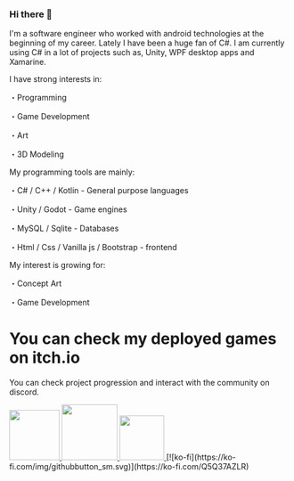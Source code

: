 ### Hi there 👋

I'm a software engineer who worked with android technologies at the beginning of my career. Lately I have been a huge fan of C#. I am currently using C# in a lot of projects such as, Unity, WPF desktop apps and Xamarine. 

I have strong interests in:

・Programming

・Game Development

・Art

・3D Modeling

My programming tools are mainly:

・C# / C++ / Kotlin - General purpose languages

・Unity / Godot - Game engines

・MySQL / Sqlite - Databases

・Html / Css / Vanilla js / Bootstrap - frontend

My interest is growing for:

・Concept Art

・Game Development

# **You can check my deployed games on itch.io** 
You can check project progression and interact with the community on discord.


<a href="https://maxxburn.itch.io/">
  <img src="https://i.pcmag.com/imagery/reviews/044PXMK6FlED1dNwOXkecXV-4.fit_scale.size_760x427.v1597354669.jpg" width="90">  
</a>

<a href="https://www.deviantart.com/maxxburn">
  <img src="https://st.deviantart.net/minish/main/logo/card_black_large.png" width="100">
</a>

<a href="https://www.twitch.tv/maxburn__">
  <img src="https://cdn1.dotesports.com/wp-content/uploads/2020/07/22083016/twitchlogo.jpg" width="80">
</a>
[![ko-fi](https://ko-fi.com/img/githubbutton_sm.svg)](https://ko-fi.com/Q5Q37AZLR)
